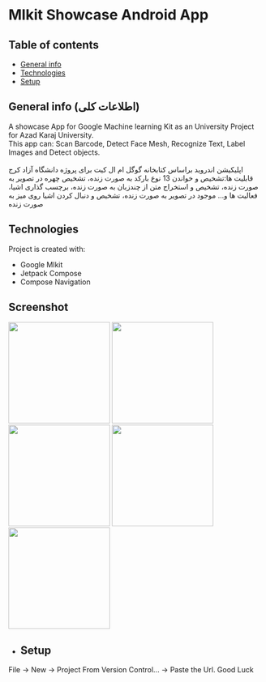 # Mlkit Showcase Android App
## Table of contents
* [General info](#general-info (اطلاعات کلی))
* [Technologies](#technologies)
* [Setup](#setup)

## General info (اطلاعات کلی)
A showcase App for Google Machine learning Kit as an University Project for Azad Karaj University.
<br> This app can: Scan Barcode, Detect Face Mesh, Recognize Text, Label Images and Detect objects.
<br><br>
اپلیکیشن اندروید براساس کتابخانه گوگل ام ال کیت برای پروژه دانشگاه آزاد کرج
<br> قابلیت ها:تشخیص و خواندن 13 نوع بارکد به صورت زنده، تشخیص چهره در تصویر به صورت زنده، تشخیص و استخراج متن از چندزبان به صورت زنده، برچسب گذاری اشیا، فعالیت ها و... موجود در تصویر به صورت زنده، تشخیص و دنبال کردن اشیا روی میز به صورت زنده


## Technologies
Project is created with:
* Google Mlkit
* Jetpack Compose
* Compose Navigation

## Screenshot
<img src="https://github.com/arzhangap/MlKitKarajProject/assets/17007550/7e6ae3aa-cc7f-4884-a473-d35e73754278" width=200/>
<img src="https://github.com/arzhangap/MlKitKarajProject/assets/17007550/807b99e5-9557-48cf-937c-2ff1a2572a9a" width=200/>
<img src="https://github.com/arzhangap/MlKitKarajProject/assets/17007550/0c7f1280-1bed-47a1-b009-f2ac4d9101c4" width=200/>
<img src="https://github.com/arzhangap/MlKitKarajProject/assets/17007550/a12f2170-732b-4a56-a962-e7f8cfddd784" width=200/>
<img src="https://github.com/arzhangap/MlKitKarajProject/assets/17007550/53714a07-0e14-4ed9-9007-b464628166ff" width=200/>

* ## Setup
File -> New -> Project From Version Control... -> Paste the Url. Good Luck
